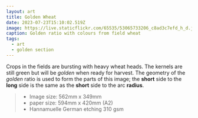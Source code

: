 ```yaml
---
layout: art
title: Golden Wheat
date: 2023-07-23T15:10:02.519Z
image: https://live.staticflickr.com/65535/53065733206_c8ad3c7efd_h_d.jpg
caption: Golden ratio with colours from field wheat
tags:
  - art
  - golden section
---
```

Crops in the fields are bursting with heavy wheat heads. The kernels are still green but will be *golden* when ready for harvest. The geometry of the *golden* ratio is used to form the parts of this image; the **short** side to the **long** side is the same as the **short** side to the arc **radius**.

> - Image size: 562mm x 349mm
> - paper size: 594mm x 420mm (A2)
> - Hannamuelle German etching 310 gsm